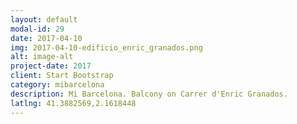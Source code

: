 ```yaml
---
layout: default
modal-id: 29
date: 2017-04-10
img: 2017-04-10-edificio_enric_granados.png
alt: image-alt
project-date: 2017
client: Start Bootstrap
category: mibarcelona
description: Mi Barcelona. Balcony on Carrer d'Enric Granados.
latlng: 41.3882569,2.1618448
---
```

